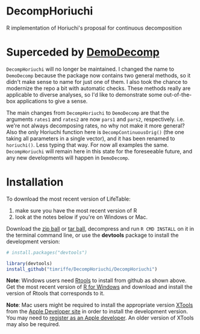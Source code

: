 DecompHoriuchi
==============

R implementation of Horiuchi's proposal for continuous decomposition

Superceded by [DemoDecomp](https://github.com/timriffe/DemoDecomp)
========================

`DecompHoriuchi` will no longer be maintained. I changed the name to `DemoDecomp` because the package now contains two general methods, so it didn't make sense to name for just one of them. I also took the chance to modernize the repo a bit with automatic checks. These methods really are applicable to diverse analyses, so I'd like to demonstrate some out-of-the-box applications to give a sense.

The main changes from `DecompHoriuchi` to `DemoDecomp` are that the arguments `rates1` and `rates2` are now `pars1` and `pars2`, respectively. i.e. we're not always decomposing rates, no why not make it more general? Also the only Horiuchi function here is `DecompContinuousOrig()` (the one taking all parameters in a single vector), and it has been renamed to `horiuchi()`. Less typing that way. For now all examples the same. `DecompHoriuchi` will remain here in this state for the foreseeable future, and any new developments will happen in `DemoDecomp`.

Installation
============

To download the most recent version of LifeTable:

1. make sure you have the most recent version of R
2. look at the notes below if you're on Windows or Mac.

Download the [zip ball](https://github.com/timriffe/DecompHoriuchi/zipball/master) or [tar ball](https://github.com/timriffe/DecompHoriuchi/tarball/master), decompress and run `R CMD INSTALL` on it in the terminal command line, or use the **devtools** package to install the development version:

```r
# install.packages("devtools")

library(devtools)
install_github("timriffe/DecompHoriuchi/DecompHoriuchi")
```

**Note**: Windows users need [Rtools](http://cran.r-project.org/bin/windows/Rtools/) to install from github as shown above. Get the most recent version of [R for Windows](http://cran.r-project.org/bin/windows/base/) and download and install the version of Rtools that corresponds to it.

**Note**: Mac users might be required to install the appropriate version [XTools](https://developer.apple.com/xcode/) from the [Apple Developer site](https://developer.apple.com/) in order to install the development version.  You may need to [register as an Apple developer](https://developer.apple.com/programs/register/).  An older version of XTools may also be required.
